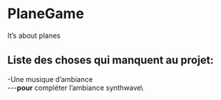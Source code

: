 # PlaneGame

It’s about planes


<h2>Liste des choses qui manquent au projet:</h2>

-Une musique d’ambiance\
---**pour** compléter l’ambiance synthwave\
